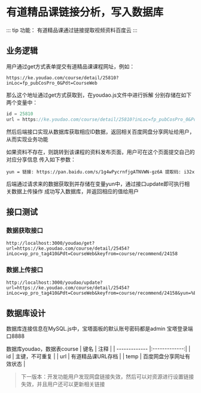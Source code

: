 
# 有道精品课链接分析，写入数据库


::: tip
功能：
有道精品课通过链接提取视频资料百度云
:::

## 业务逻辑

用户通过get方式表单提交有道精品课课程网址，例如：
```http
https://ke.youdao.com/course/detail/25810?inLoc=fp_pubCosPro_0&Pdt=CourseWeb
```
那么这个地址通过get方式获取到，在youdao.js文件中进行拆解
分别存储在如下两个变量中：
```js
id = 25810
url = https://ke.youdao.com/course/detail/25810?inLoc=fp_pubCosPro_0&Pdt=CourseWeb
```
然后后端接口实现从数据库获取相应ID数据，返回相关百度网盘分享网址给用户，从而实现业务功能

如果资料不存在，则跳转到该课程的资料发布页面，用户可在这个页面提交自己的对应分享信息
传入如下参数：
```http
yun = 链接: https://pan.baidu.com/s/1g4wPycrnfjgATNVWN-gz6A 提取码: i32x
```
后端通过请求来的数据获取到并存储在变量yun中，通过接口update即可执行相关数据上传操作
成功写入数据库，并返回相应的值给用户

## 接口测试

### 数据获取接口

```http
http://localhost:3000/youdao/get?url=https://ke.youdao.com/course/detail/25454?inLoc=vp_pro_tag410&Pdt=CourseWeb&keyfrom=course/recommend/24158
```

### 数据上传接口

```http
http://localhost:3000/youdao/update?url=https://ke.youdao.com/course/detail/25454?inLoc=vp_pro_tag410&Pdt=CourseWeb&keyfrom=course/recommend/24158&yun=%E9%93%BE%E6%8E%A5:%20https://pan.baidu.com/s/1cXQzqviGMFs4kk2yawtNog%20%E6%8F%90%E5%8F%96%E7%A0%81:%20c2z9
```

## 数据库设计

数据库连接信息在MySQL.js中，宝塔面板的默认账号密码都是admin
宝塔登录端口8888

数据库youdao，数据表course
| 键名          | 注释           |
| ------------- |:-------------:|
| id            | 主键，不可重复 |
| url           | 有道精品课URL存档 |
| temp          | 百度网盘分享网址有效状态 |

> 下一版本：开发功能用户发现网盘链接失效，然后可以对资源进行设置链接失效，并且用户还可以更新相关链接
